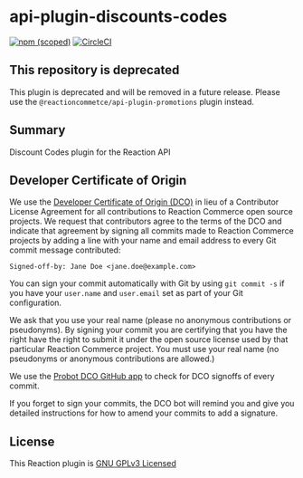 # api-plugin-discounts-codes

[![npm (scoped)](https://img.shields.io/npm/v/@reactioncommerce/api-plugin-discounts-codes.svg)](https://www.npmjs.com/package/@reactioncommerce/api-plugin-discounts-codes)
[![CircleCI](https://circleci.com/gh/reactioncommerce/api-plugin-discounts-codes.svg?style=svg)](https://circleci.com/gh/reactioncommerce/api-plugin-discounts-codes)

## This repository is deprecated
This plugin is deprecated and will be removed in a future release. Please use the `@reactioncommetce/api-plugin-promotions` plugin instead.

## Summary

Discount Codes plugin for the Reaction API

## Developer Certificate of Origin
We use the [Developer Certificate of Origin (DCO)](https://developercertificate.org/) in lieu of a Contributor License Agreement for all contributions to Reaction Commerce open source projects. We request that contributors agree to the terms of the DCO and indicate that agreement by signing all commits made to Reaction Commerce projects by adding a line with your name and email address to every Git commit message contributed:
```
Signed-off-by: Jane Doe <jane.doe@example.com>
```

You can sign your commit automatically with Git by using `git commit -s` if you have your `user.name` and `user.email` set as part of your Git configuration.

We ask that you use your real name (please no anonymous contributions or pseudonyms). By signing your commit you are certifying that you have the right have the right to submit it under the open source license used by that particular Reaction Commerce project. You must use your real name (no pseudonyms or anonymous contributions are allowed.)

We use the [Probot DCO GitHub app](https://github.com/apps/dco) to check for DCO signoffs of every commit.

If you forget to sign your commits, the DCO bot will remind you and give you detailed instructions for how to amend your commits to add a signature.

## License
This Reaction plugin is [GNU GPLv3 Licensed](./LICENSE.md)
